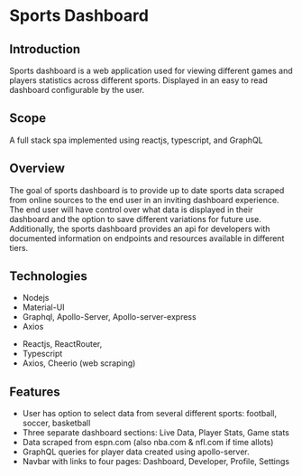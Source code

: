 # Sports Dashboard

## Introduction
Sports dashboard is a web application used for viewing different games and players statistics across different sports. Displayed in an easy to read dashboard configurable by the user.  

## Scope
A full stack spa implemented using reactjs, typescript, and GraphQL

## Overview
The goal of sports dashboard is to provide up to date sports data scraped from online sources to the end user in an inviting dashboard experience. The end user will have control over what data is displayed in their dashboard and the option to save different variations for future use. Additionally, the sports dashboard provides an api for developers with documented information on endpoints and resources available in different tiers. 

## Technologies
* Nodejs
* Material-UI
* Graphql, Apollo-Server, Apollo-server-express
* Axios
<!-- * Mongoose/mongodb -->
* Reactjs, ReactRouter, 
* Typescript
* Axios, Cheerio (web scraping)

## Features
* User has option to select data from several different sports: football, soccer, basketball
* Three separate dashboard sections: Live Data, Player Stats, Game stats 
* Data scraped from espn.com (also nba.com & nfl.com if time allots)
* GraphQL queries for player data created using apollo-server.
* Navbar with links to four pages: Dashboard, Developer, Profile, Settings
